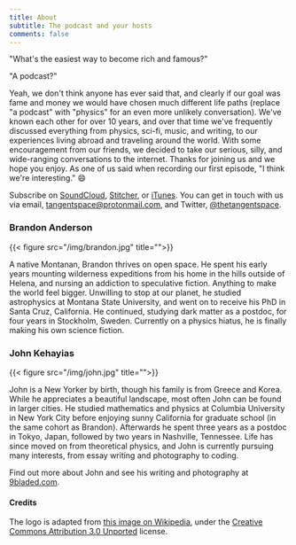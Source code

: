 ```yaml
---
title: About
subtitle: The podcast and your hosts
comments: false
---
```


"What's the easiest way to become rich and famous?"

"A podcast?"

Yeah, we don't think anyone has ever said that, and clearly if our goal was fame and money we would have chosen much different life paths (replace "a podcast" with "physics" for an even more unlikely conversation). We've known each other for over 10 years, and over that time we've frequently discussed everything from physics, sci-fi, music, and writing, to our experiences living abroad and traveling around the world. With some encouragement from our friends, we decided to take our serious, silly, and wide-ranging conversations to the internet. Thanks for joining us and we hope you enjoy. As one of us said when recording our first episode, "I think we're interesting." :smile:

Subscribe on [SoundCloud](https://soundcloud.com/tangentspace), [Stitcher](http://www.stitcher.com/s?fid=140357&refid=stpr), or [iTunes](https://itunes.apple.com/us/podcast/the-tangent-space-podcast/id1241787382). You can get in touch with us via email, [tangentspace@protonmail.com](mailto:tangentspace@protonmail.com), and Twitter, [@thetangentspace](https://twitter.com/thetangentspace).

<!-- <iframe allowtransparency="true" scrolling="no" frameborder="no" src="https://w.soundcloud.com/icon/?url=http%3A%2F%2Fsoundcloud.com%2Ftangentspace&color=orange_white&size=64" style="display: inline; width: 64px; height: 64px;"></iframe> -->

<!-- <a href="http://www.stitcher.com/s?fid=140357&refid=stpr"><img src="http://cloudfront.assets.stitcher.com/promo.assets/stitcher-icon-100x100.jpg" style="display: inline;" width="64" height="64" alt="Listen to Stitcher"></a> -->

<!-- <a href="https://itunes.apple.com/us/podcast/the-tangent-space-podcast/id1241787382?mt=2" style="display:inline-block;overflow:hidden;background:url(//linkmaker.itunes.apple.com/assets/shared/badges/en-us/podcast-lrg.svg) no-repeat;width:200px;height:100px;background-size:contain;"></a> -->


### Brandon Anderson
{{< figure src="/img/brandon.jpg" title="">}}

A native Montanan, Brandon thrives on open space. He spent his early years mounting wilderness expeditions from his home in the hills outside of Helena, and nursing an addiction to speculative fiction. Anything to make the world feel bigger. Unwilling to stop at our planet, he studied astrophysics at Montana State University, and went on to receive his PhD in Santa Cruz, California. He continued, studying dark matter as a postdoc, for four years in Stockholm, Sweden. Currently on a physics hiatus, he is finally making his own science fiction.

### John Kehayias
{{< figure src="/img/john.jpg" title="">}}

John is a New Yorker by birth, though his family is from Greece and Korea. While he appreciates a beautiful landscape, most often John can be found in larger cities. He studied mathematics and physics at Columbia University in New York City before enjoying sunny California for graduate school (in the same cohort as Brandon). Afterwards he spent three years as a postdoc in Tokyo, Japan, followed by two years in Nashville, Tennessee. Life has since moved on from theoretical physics, and John is currently pursuing many interests, from essay writing and photography to coding.

Find out more about John and see his writing and photography at [9bladed.com](https://9bladed.com).

#### Credits

The logo is adapted from [this image on Wikipedia](https://commons.wikimedia.org/wiki/File:Sphere_wireframe_10deg_6r.svg), under the [Creative Commons Attribution 3.0 Unported](https://creativecommons.org/licenses/by/3.0/deed.en) license.
